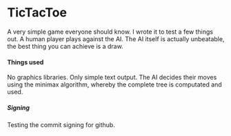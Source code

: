 # TicTacToe

A very simple game everyone should know. 
I wrote it to test a few things out.
A human player plays against the AI.
The AI itself is actually unbeatable, the best thing you can achieve is a draw.

#### Things used
No graphics libraries. Only simple text output.
The AI decides their moves using the minimax algorithm, whereby the complete tree is computated and used.

##### Signing
Testing the commit signing for github.
